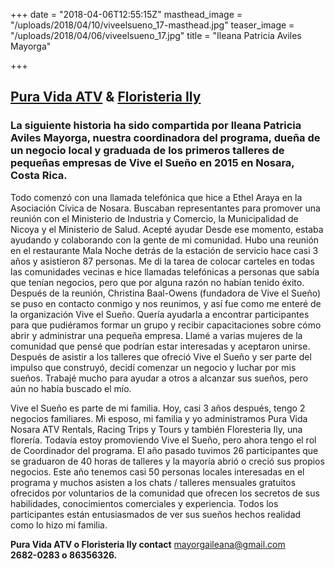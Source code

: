 +++
date = "2018-04-06T12:55:15Z"
masthead_image = "/uploads/2018/04/10/viveelsueno_17-masthead.jpg"
teaser_image = "/uploads/2018/04/06/viveelsueno_17.jpg"
title = "Ileana Patricia Aviles Mayorga"

+++
## [Pura Vida ATV](https://www.facebook.com/Pura-Vida-Nosara-ATV-547295672099398/) & [Floristeria Ily](https://www.facebook.com/floristeriaily/)

### **La siguiente historia ha sido compartida por Ileana Patricia Aviles Mayorga, nuestra coordinadora del programa, dueña de un negocio local y graduada de los primeros talleres de pequeñas empresas de Vive el Sueño en 2015 en Nosara, Costa Rica.**

Todo comenzó con una llamada telefónica que hice a Ethel Araya en la Asociación Cívica de Nosara. Buscaban representantes para promover una reunión con el Ministerio de Industria y Comercio, la Municipalidad de Nicoya y el Ministerio de Salud. Acepté ayudar Desde ese momento, estaba ayudando y colaborando con la gente de mi comunidad. Hubo una reunión en el restaurante Mala Noche detrás de la estación de servicio hace casi 3 años y asistieron 87 personas. Me di la tarea de colocar carteles en todas las comunidades vecinas e hice llamadas telefónicas a personas que sabía que tenían negocios, pero que por alguna razón no habían tenido éxito. Después de la reunión, Christina Baal-Owens (fundadora de Vive el Sueño) se puso en contacto conmigo y nos reunimos, y así fue como me enteré de la organización Vive el Sueño. Quería ayudarla a encontrar participantes para que pudiéramos formar un grupo y recibir capacitaciones sobre cómo abrir y administrar una pequeña empresa. Llamé a varias mujeres de la comunidad que pensé que podrían estar interesadas y aceptaron unirse. Después de asistir a los talleres que ofreció Vive el Sueño y ser parte del impulso que construyó, decidí comenzar un negocio y luchar por mis sueños. Trabajé mucho para ayudar a otros a alcanzar sus sueños, pero aún no había buscado el mío.

Vive el Sueño es parte de mi familia. Hoy, casi 3 años después, tengo 2 negocios familiares. Mi esposo, mi familia y yo administramos Pura Vida Nosara ATV Rentals, Racing Trips y Tours y también Floresteria Ily, una florería. Todavía estoy promoviendo Vive el Sueño, pero ahora tengo el rol de Coordinador del programa. El año pasado tuvimos 26 participantes que se graduaron de 40 horas de talleres y la mayoría abrió o creció sus propios negocios. Este año tenemos casi 50 personas locales interesadas en el programa y muchos asisten a los chats / talleres mensuales gratuitos ofrecidos por voluntarios de la comunidad que ofrecen los secretos de sus habilidades, conocimientos comerciales y experiencia. Todos los participantes están entusiasmados de ver sus sueños hechos realidad como lo hizo mi familia.

**Pura Vida ATV o Floristeria Ily contact** [mayorgaileana@gmail.com](mailto:mayorgaileana@gmail.com)  
**2682-0283 o 86356326.**